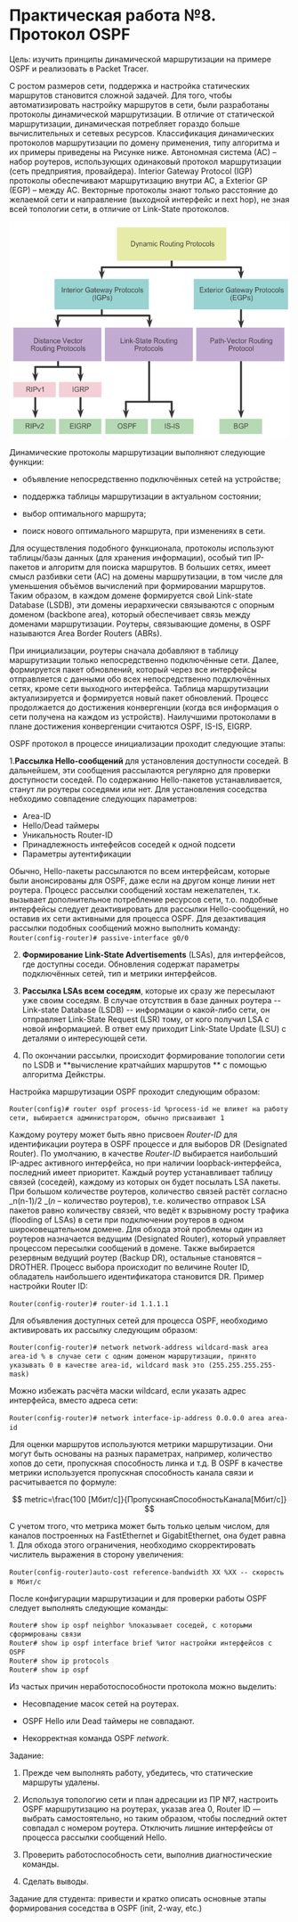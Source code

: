 # Практическая работа №8 . Протокол OSPF

Цель: изучить принципы динамической маршрутизации на примере OSPF и реализовать в Packet Tracer.

С ростом размеров сети, поддержка и настройка статических маршрутов становится сложной задачей. Для того, чтобы автоматизировать настройку маршрутов в сети, были разработаны протоколы динамической маршрутизации. В отличие от статической маршрутизации, динамическая потребляет гораздо больше вычислительных и сетевых ресурсов. Классификация динамических протоколов маршрутизации по домену применения, типу алгоритма и их примеры приведены на Рисунке ниже. Автономная система \(АС\) – набор роутеров, использующих одинаковый протокол маршрутизации \(сеть предприятия, провайдера\). Interior Gateway Protocol \(IGP\) протоколы обеспечивают маршрутизацию внутри АС, а Exterior GP \(EGP\) – между АС. Векторные протоколы знают только расстояние до желаемой сети и направление \(выходной интерфейс и next hop\), не зная всей топологии сети, в отличие от Link-State протоколов.

![](/assets/dynamicProtos.png)

Динамические протоколы маршрутизации выполняют следующие функции:

* объявление непосредственно подключённых сетей на устройстве;

* поддержка таблицы маршрутизации в актуальном состоянии;

* выбор оптимального маршрута;

* поиск нового оптимального маршрута, при изменениях в сети.

Для осуществления подобного функционала, протоколы используют таблицы/базы данных \(для хранения информации\), особый тип IP-пакетов и алгоритм для поиска маршрутов. В больших сетях, имеет смысл разбивки сети \(АС\) на домены маршрутизации, в том числе для уменьшения объёмов вычислений при формировании маршрутов. Таким образом, в каждом домене формируется свой Link-state Database \(LSDB\), эти домены иерархически связываются с опорным доменом \(backbone area\), который обеспечивает связь между доменами маршрутизации. Роутеры, связывающие домены, в OSPF называются Area Border Routers \(ABRs\).

При инициализации, роутеры сначала добавляют в таблицу маршрутизации только непосредственно подключённые сети. Далее, формируется пакет обновлений, который через все интерфейсы отправляется с данными обо всех непосредственно подключённых сетях, кроме сети выходного интерфейса. Таблица маршрутизации актуализируется и формируется новый пакет обновлений. Процесс продолжается до достижения конвергенции \(когда вся информация о сети получена на каждом из устройств\). Наилучшими протоколами в плане достижения конвергенции считаются OSPF, IS-IS, EIGRP.

OSPF протокол в процессе инициализации проходит следующие этапы:

1.**Рассылка Hello-сообщений** для установления доступности соседей. В дальнейшем, эти сообщения рассылаются регулярно для проверки доступности соседей. По содержанию Hello-пакетов устанавливается, станут ли роутеры соседями или нет. Для установления соседства небходимо совпадение следующих параметров:

* Area-ID
* Hello/Dead таймеры
* Уникальность Router-ID
* Принадлежность интефейсов соседей к одной подсети
* Параметры аутентификации

 Обычно, Hello-пакеты рассылаются по всем интерфейсам, которые были анонсированы для OSPF, даже если на другом конце линии нет роутера. Процесс рассылки сообщений хостам нежелателен, т.к. вызывает дополнительное потребление ресурсов сети, т.о. подобные интерфейсы следует деактивировать для рассылки Hello-сообщений, но оставив их сети активными для процесса OSPF. Для дезактивация рассылки подобных сообщений можно выполнить команду: `Router(config-router)# passive-interface g0/0`

2. **Формирование Link-State Advertisements** \(LSAs\), для интерфейсов, где доступны соседи. Обновления содержат параметры подключённых сетей, тип и метрики интерфейсов.

3. **Рассылка LSAs всем соседям**, которые их сразу же пересылают уже своим соседям. В случае отсутствия в базе данных роутера -- Link-state Database \(LSDB\) -- информации о какой-либо сети, он отправляет Link-State Request \(LSR\) тому, от кого получил LSA с новой информацией. В ответ ему приходит Link-State Update \(LSU\) c деталями о интересующей сети. 

4. По окончании рассылки, происходит формирование топологии сети по LSDB и **вычисление кратчайших маршрутов ** с помощью алгоритма Дейкстры.

Настройка маршрутизации OSPF проходит следующим образом:

```
Router(config)# router ospf process-id %process-id не влияет на работу сети, выбирается администратором, обычно присваивают 1
```

Каждому роутеру может быть явно присвоен _Router-ID_ для идентификации роутера в OSPF процессе и для выборов DR \(Designated Router\). По умолчанию, в качестве _Router-ID_ выбирается наибольший IP-адрес активного интерфейса, но при наличии loopback-интерфейса, последний имеет приоритет. Каждый роутер устанавливает таблицу связей \(соседей\), каждому из которых он будет посылать LSA пакеты. При большом количестве роутеров, количество связей растёт согласно _n\(n-1\)/2 _\(_n_ – количество роутеров\), т.е. количество отправок LSA пакетов равно количеству связей, что ведёт к взрывному росту трафика \(flooding of LSAs\) в сети при подключении роутеров в одном широковещательном домене. Для обхода этой проблемы один из роутеров назначается ведущим \(Designated Router\), который управляет процессом пересылки сообщений в домене. Также выбирается резервным ведущий роутер \(Backup DR\), остальные становятся – DROTHER. Процесс выбора происходит по величине Router ID, обладатель наибольшего идентификатора становится DR. Пример настройки Router ID:

`Router(config-router)# router-id 1.1.1.1`

Для объявления доступных сетей для процесса OSPF, необходимо активировать их рассылку следующим образом:

```
Router(config-router)# network network-address wildcard-mask area area-id % в случае сети с одним доменом маршрутизации, принято указывать 0 в качестве area-id, wildcard mask это (255.255.255.255-mask)
```

Можно избежать расчёта маски wildcard, если указать адрес интерфейса, вместо адреса сети:

`Router(config-router)# network interface-ip-address 0.0.0.0 area area-id`

Для оценки маршрутов используются метрики маршрутизации. Они могут быть основаны на разных параметрах, например, количество хопов до сети, пропускная способность линка и т.д. В OSPF в качестве метрики используется пропускная способность канала связи и расчитывается по формуле:


$$
metric=\frac{100 [Мбит/с]}{ПропускнаяСпособностьКанала[Мбит/с]}
$$


С учетом тrого, что метрика может быть только целым числом, для каналов построенных на FastEthernet и GigabitEthernet, она будет равна 1. Для обхода этого ограничения, необходимо скорректировать числитель выражения в сторону увеличения:

`Router(config-router)auto-cost reference-bandwidth XX %XX -- скорость в Мбит/с`

После конфигурации маршрутизации и для проверки работы OSPF следует выполнять следующие команды:

```
Router# show ip ospf neighbor %показывает соседей, с которыми сформированы связи
Router# show ip ospf interface brief %итог настройки интерфейсов с OSPF
Router# show ip protocols
Router# show ip ospf
```

Из частых причин неработоспособности протокола можно выделить:

* Несовпадение масок сетей на роутерах.

* OSPF Hello или Dead таймеры не совпадают.

* Некорректная команда OSPF _network_.

Задание:

1. Прежде чем выполнять работу, убедитесь, что статические маршруты удалены.

2. Используя топологию сети и план адресации из ПР №7, настроить OSPF маршрутизацию на роутерах, указав area 0, Router ID — выбрать самостоятельно, но таким образом, чтобы последний октет совпадал с номером роутера. Отключить лишние интерфейсы от процесса рассылки сообщений Hello.

3. Проверить работоспособность сети, выполнив диагностические команды.

4. Сделать выводы.

Задание для студента: привести и кратко описать основные этапы формирования соседства в OSPF \(init, 2-way, etc.\)

 


